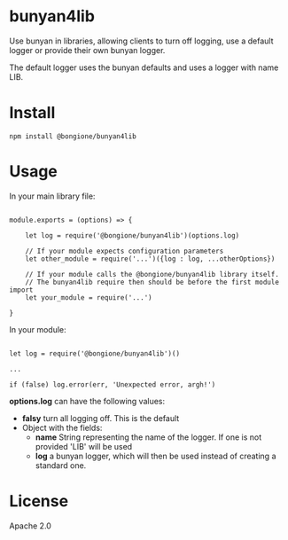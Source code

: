 # bunyan4lib
Use bunyan in libraries, allowing clients to turn off logging, use a default logger
or provide their own bunyan logger.

The default logger uses the bunyan defaults and uses a logger with name LIB.

# Install

~~~
npm install @bongione/bunyan4lib
~~~

# Usage

In your main library file:

~~~

module.exports = (options) => {

    let log = require('@bongione/bunyan4lib')(options.log)
    
    // If your module expects configuration parameters
    let other_module = require('...')({log : log, ...otherOptions})
     
    // If your module calls the @bongione/bunyan4lib library itself.
    // The bunyan4lib require then should be before the first module import
    let your_module = require('...')
    
}
~~~


In your module:
 
~~~

let log = require('@bongione/bunyan4lib')()

...

if (false) log.error(err, 'Unexpected error, argh!')
~~~

**options.log** can have the following values:

* **falsy** turn all logging off. This is the default
* Object with the fields:
    * **name** String representing the name of the logger. If one is not provided 'LIB' will be used
    * **log** a bunyan logger, which will then be used instead of creating a standard one.

# License

Apache 2.0
